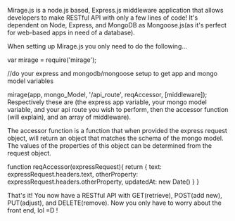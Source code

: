 Mirage.js is a node.js based, Express.js middleware application that allows developers to make RESTful API with only a few lines of code! It's dependent on Node, Express, and MongoDB as Mongoose.js(as it's perfect for web-based apps in need of a database).

When setting up Mirage.js you only need to do the following...

var mirage = require('mirage');

//do your express and mongodb/mongoose setup to get app and mongo model variables

mirage(app, mongo_Model, '/api_route', reqAccessor, [middleware]); Respectively these are (the express app variable, your mongo model variable, and your api route you wish to perform, then the accessor function (will explain), and an array of middleware).

The accessor function is a function that when provided the express request object, will return an object that matches the schema of the mongo model. The values of the properties of this object can be determined from the request object.


function reqAccessor(expressRequest){
    return {
        text: expressRequest.headers.text,
        otherProperty: expressRequest.headers.otherProperty,
        updatedAt: new Date()
    }
}

That's it! You now have a RESTful API with GET(retrieve), POST(add new), PUT(adjust), and DELETE(remove). Now you only have to worry about the front end, lol =D !
